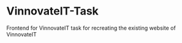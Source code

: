 # VinnovateIT-Task
Frontend for VinnovateIT task for recreating the existing website of VinnovateIT
